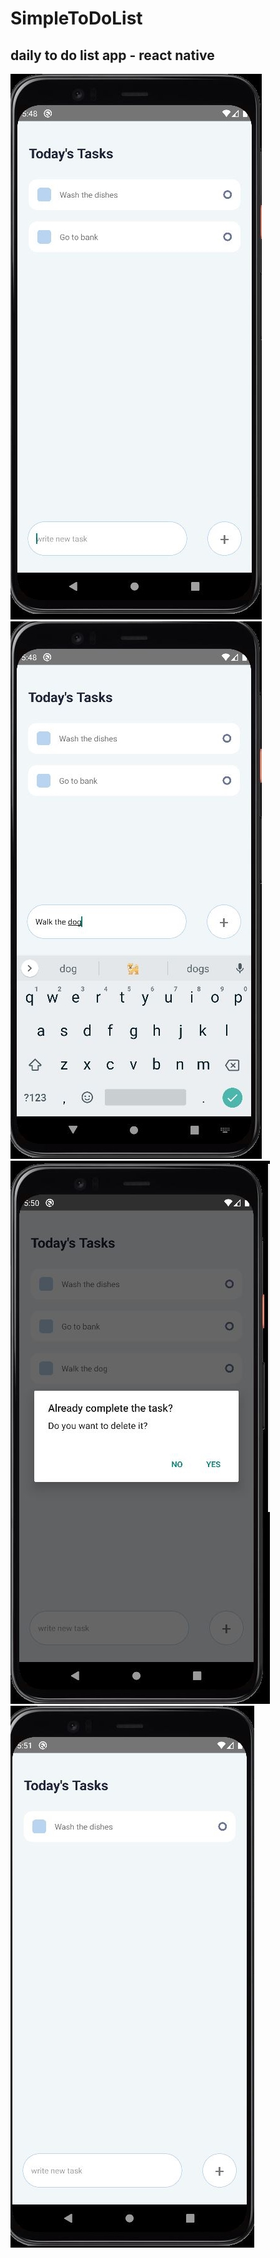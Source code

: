 # SimpleToDoList

## daily to do list app - react native

![img1](Assets/1.jpg)
![img2](Assets/2.jpg)
![img3](Assets/3.jpg)
![img4](Assets/4.jpg)
